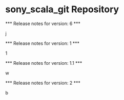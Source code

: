 # sony_scala_git Repository

*** Release notes for version: 6 ***

j

*** Release notes for version: 1 ***

1

*** Release notes for version: 1.1 ***

w

*** Release notes for version: 2 ***

b